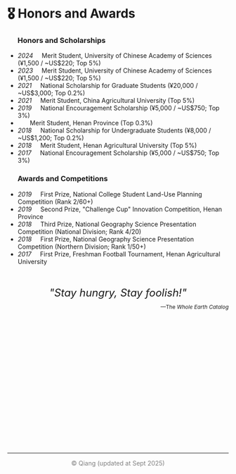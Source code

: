 # 🎖 Honors and Awards
### &nbsp;&nbsp;&nbsp;&nbsp;&nbsp; Honors and Scholarships

- *2024* &nbsp;&nbsp;&nbsp; Merit Student, University of Chinese Academy of Sciences (¥1,500 / ~US$220; Top 5%)
- *2023* &nbsp;&nbsp;&nbsp; Merit Student, University of Chinese Academy of Sciences (¥1,500 / ~US$220; Top 5%)
- *2021* &nbsp;&nbsp;&nbsp; National Scholarship for Graduate Students (¥20,000 / ~US$3,000; Top 0.2%)
- *2021* &nbsp;&nbsp;&nbsp; Merit Student, China Agricultural University (Top 5%)
- *2019* &nbsp;&nbsp;&nbsp; National Encouragement Scholarship (¥5,000 / ~US$750; Top 3%)
- &nbsp;&nbsp;&nbsp;&nbsp;&nbsp;&nbsp; Merit Student, Henan Province (Top 0.3%)
- *2018* &nbsp;&nbsp;&nbsp; National Scholarship for Undergraduate Students (¥8,000 / ~US$1,200; Top 0.2%)
- *2018* &nbsp;&nbsp;&nbsp; Merit Student, Henan Agricultural University (Top 5%)
- *2017* &nbsp;&nbsp;&nbsp; National Encouragement Scholarship (¥5,000 / ~US$750; Top 3%)

### &nbsp;&nbsp;&nbsp;&nbsp;&nbsp; Awards and Competitions

- *2019* &nbsp;&nbsp;&nbsp; First Prize, National College Student Land-Use Planning Competition (Rank 2/60+)
- *2019* &nbsp;&nbsp;&nbsp; Second Prize, "Challenge Cup" Innovation Competition, Henan Province
- *2018* &nbsp;&nbsp;&nbsp; Third Prize, National Geography Science Presentation Competition (National Division; Rank 4/20)
- *2018* &nbsp;&nbsp;&nbsp; First Prize, National Geography Science Presentation Competition (Northern Division; Rank 1/50+)
- *2017* &nbsp;&nbsp;&nbsp; First Prize, Freshman Football Tournament, Henan Agricultural University 

<br>
<br>

<!-- Container for the map and the text (with text above the map) -->
<div style="display: flex; flex-direction: column; align-items: center; justify-content: center;">
  <!-- Text above the map -->
  <div style="font-size: 24px; font-style: italic; padding-bottom: 10px;">
    "Stay hungry, Stay foolish!"
  </div>
  <!-- New Text below -->
  <div style="font-size: 12px; padding-bottom: 10px; text-align: right; width: 100%;">
    <span>—The </span><span style="font-style: italic;">Whole Earth Catalog</span>
  </div>
  <!-- Map -->
  <div style="flex-shrink: 0; width: 300px; height: 300px; position: relative;">
    <script type="text/javascript" id="clstr_globe" src="//clustrmaps.com/globe.js?d=sBSYW7M-fC4oxZoFKCPd2UhNGtIHnLKbJKaCTgWTQZ4"></script>
  </div>
</div>

<hr>

<div style="text-align: center; color: gray">
© Qiang (updated at Sept 2025)
</div>
<br>
